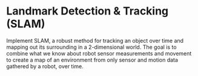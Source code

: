 # Landmark Detection & Tracking (SLAM) 

Implement SLAM, a robust method for tracking an object over time and mapping out its surrounding in a 2-dimensional world. The goal is to combine what we know about robot sensor measurements and movement to create a map of an environment from only sensor and motion data gathered by a robot, over time.
